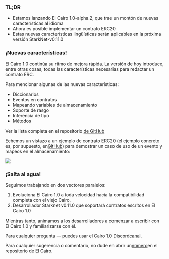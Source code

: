 ### TL;DR

* Estamos lanzando El Cairo 1.0-alpha.2, que trae un montón de nuevas características al idioma
* Ahora es posible implementar un contrato ERC20
* Estas nuevas características lingüísticas serán aplicables en la próxima versión StarkNet-v0.11.0

### ¡Nuevas características!

El Cairo 1.0 continúa su ritmo de mejora rápida. La versión de hoy introduce, entre otras cosas, todas las características necesarias para redactar un contrato ERC.

Para mencionar algunas de las nuevas características:

* Diccionarios
* Eventos en contratos
* Mapeando variables de almacenamiento
* Soporte de rasgo
* Inferencia de tipo
* Métodos

Ver la lista completa en el repositorio [de GitHub](https://github.com/starkware-libs/cairo)

Echemos un vistazo a un ejemplo de contrato ERC20 (el ejemplo concreto es, por supuesto, en[GitHub](https://github.com/starkware-libs/cairo/blob/main/crates/cairo-lang-starknet/test_data/erc20.cairo)) para demostrar un caso de uso de un evento y mapeos en el almacenamiento:

![](/assets/0_i4ch5-4rxxal4rkt.png)

### ¡Salta al agua!

Seguimos trabajando en dos vectores paralelos:

1. Evoluciona El Cairo 1.0 a toda velocidad hacia la compatibilidad completa con el viejo Cairo.
2. Desarrollador Starknet v0.11.0 que soportará contratos escritos en El Cairo 1.0

Mientras tanto, animamos a los desarrolladores a comenzar a escribir con El Cairo 1.0 y familiarizarse con él.

Para cualquier pregunta — puedes usar el Cairo 1.0 Discord[canal](https://discord.com/channels/793094838509764618/1065544063245365288).

Para cualquier sugerencia o comentario, no dude en abrir un[número](https://github.com/starkware-libs/cairo/issues)en el repositorio de El Cairo.